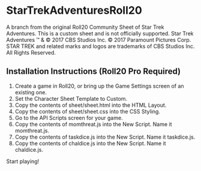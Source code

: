 # StarTrekAdventuresRoll20

A branch from the original Roll20 Community Sheet of Star Trek Adventures. This is a custom sheet and is not officially supported.
Star Trek Adventures &trade; & &copy; 2017 CBS Studios Inc. &copy; 2017 Paramount Pictures Corp. STAR TREK and related marks and logos are trademarks of CBS Studios Inc. All Rights Reserved.

## Installation Instructions (Roll20 Pro Required)
1. Create a game in Roll20, or bring up the Game Settings screen of an existing one.
2. Set the Character Sheet Template to Custom.
3. Copy the contents of sheet/sheet.html into the HTML Layout.
4. Copy the contents of sheet/sheet.css into the CSS Styling.
5. Go to the API Scripts screen for your game.
6. Copy the contents of momthreat.js into the New Script. Name it momthreat.js.
7. Copy the contents of taskdice.js into the New Script. Name it taskdice.js.
8. Copy the contents of chaldice.js into the New Script. Name it chaldice.js.

Start playing!
